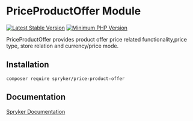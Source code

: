 # PriceProductOffer Module
[![Latest Stable Version](https://poser.pugx.org/spryker/price-product-offer/v/stable.svg)](https://packagist.org/packages/spryker/price-product-offer)
[![Minimum PHP Version](https://img.shields.io/badge/php-%3E%3D%208.3-8892BF.svg)](https://php.net/)

PriceProductOffer provides product offer price related functionality,price type, store relation and currency/price mode.

## Installation

```
composer require spryker/price-product-offer
```

## Documentation

[Spryker Documentation](https://docs.spryker.com)
